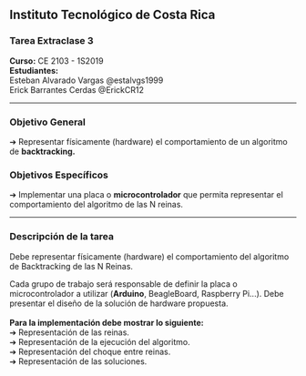 ## Instituto Tecnológico de Costa Rica
### Tarea Extraclase 3
**Curso:** CE 2103 - 1S2019</br>
**Estudiantes:**</br>
Esteban Alvarado Vargas @estalvgs1999 </br>
Erick Barrantes Cerdas @ErickCR12
***
### Objetivo General
➔ Representar físicamente (hardware) el comportamiento de un algoritmo de **backtracking.**
### Objetivos Específicos
➔ Implementar una placa o **microcontrolador** que permita representar el comportamiento del
algoritmo de las N reinas.
***
### Descripción de la tarea
Debe representar físicamente (hardware) el comportamiento del algoritmo de Backtracking de las N Reinas.</br>

Cada grupo de trabajo será responsable de definir la placa o microcontrolador a utilizar (**Arduino**,
BeagleBoard, Raspberry Pi...). Debe presentar el diseño de la solución de hardware propuesta.</br></br>
**Para la implementación debe mostrar lo siguiente:</br>**
➔ Representación de las reinas.</br>
➔ Representación de la ejecución del algoritmo.</br>
➔ Representación del choque entre reinas.</br>
➔ Representación de las soluciones.</br>
